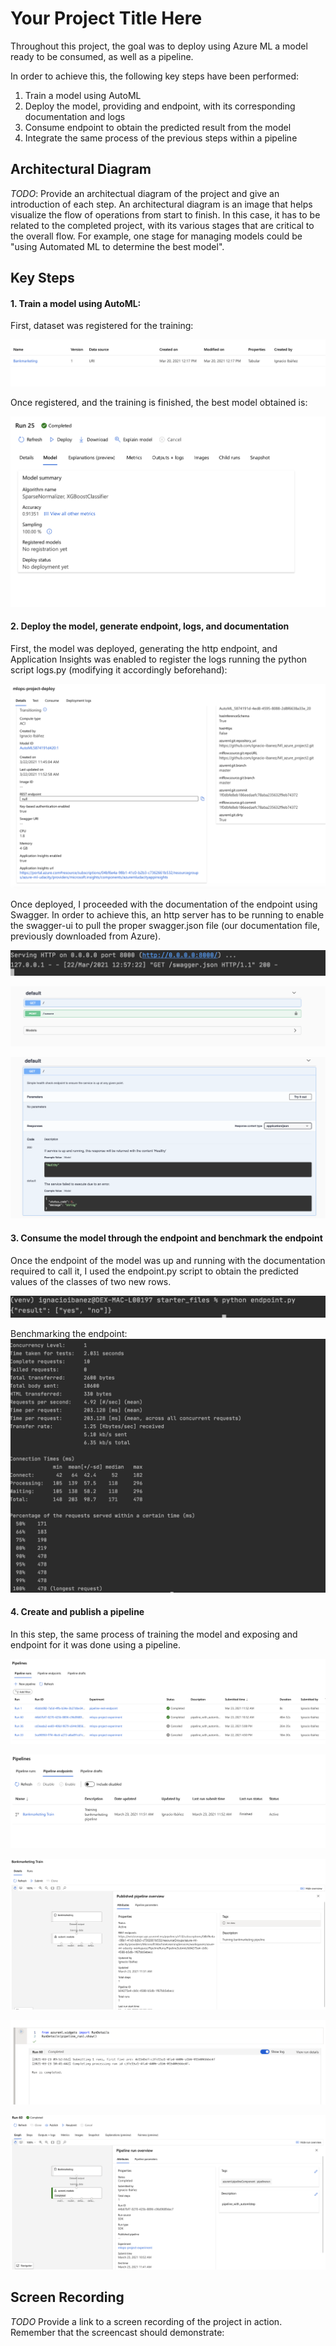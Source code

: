 # Your Project Title Here
Throughout this project, the goal was to deploy using Azure ML a model ready to be consumed, as well as a pipeline. 

In order to achieve this, the following key steps have been performed:
1. Train a model using AutoML
2. Deploy the model, providing and endpoint, with its corresponding documentation and logs
3. Consume endpoint to obtain the predicted result from the model
4. Integrate the same process of the previous steps within a pipeline

## Architectural Diagram
*TODO*: Provide an architectual diagram of the project and give an introduction of each step. An architectural diagram is an image that helps visualize the flow of operations from start to finish. In this case, it has to be related to the completed project, with its various stages that are critical to the overall flow. For example, one stage for managing models could be "using Automated ML to determine the best model". 

## Key Steps
#### 1. Train a model using AutoML: ####
First, dataset was registered for the training:

![alt text](https://github.com/ignacio-ibanez/Ml_azure_project2/blob/master/starter_files/screenshots/registered_dataset.png?raw=true)

Once registered, and the training is finished, the best model obtained is:

![alt text](https://github.com/ignacio-ibanez/Ml_azure_project2/blob/master/starter_files/screenshots/best_model.png?raw=true)

#### 2. Deploy the model, generate endpoint, logs, and documentation ####
First, the model was deployed, generating the http endpoint, and Application Insights was enabled to 
register the logs running the python script logs.py (modifying it accordingly beforehand):

![alt text](https://github.com/ignacio-ibanez/Ml_azure_project2/blob/master/starter_files/screenshots/deployment_with_application_insights.png?raw=true)

Once deployed, I proceeded with the documentation of the endpoint using Swagger. 
In order to achieve this, an http server has to be running to enable the swagger-ui to pull the proper 
swagger.json file (our documentation file, previously downloaded from Azure).

![alt text](https://github.com/ignacio-ibanez/Ml_azure_project2/blob/master/starter_files/screenshots/swagger_http_request.png?raw=true)

![alt text](https://github.com/ignacio-ibanez/Ml_azure_project2/blob/master/starter_files/screenshots/swagger_http_methods.png?raw=true)

![alt text](https://github.com/ignacio-ibanez/Ml_azure_project2/blob/master/starter_files/screenshots/swagger_http_methods_2.png?raw=true)

#### 3. Consume the model through the endpoint and benchmark the endpoint ####
Once the endpoint of the model was up and running with the documentation required to call it, I used the endpoint.py script
to obtain the predicted values of the classes of two new rows.

![alt text](https://github.com/ignacio-ibanez/Ml_azure_project2/blob/master/starter_files/screenshots/consumed_endpoint_model.png?raw=true)

Benchmarking the endpoint:
![alt text](https://github.com/ignacio-ibanez/Ml_azure_project2/blob/master/starter_files/screenshots/benchmark_endpoint.png?raw=true)
 

#### 4. Create and publish a pipeline ####
In this step, the same process of training the model and exposing and endpoint for it was done using a pipeline.

![alt text](https://github.com/ignacio-ibanez/Ml_azure_project2/blob/master/starter_files/screenshots/pipeline_created.png?raw=true)

![alt text](https://github.com/ignacio-ibanez/Ml_azure_project2/blob/master/starter_files/screenshots/pipeline_endpoint.png?raw=true)

![alt text](https://github.com/ignacio-ibanez/Ml_azure_project2/blob/master/starter_files/screenshots/published_pipeline_overview.png?raw=true)

![alt text](https://github.com/ignacio-ibanez/Ml_azure_project2/blob/master/starter_files/screenshots/rundetails.png?raw=true)

![alt text](https://github.com/ignacio-ibanez/Ml_azure_project2/blob/master/starter_files/screenshots/scheduled_run.png?raw=true)

## Screen Recording
*TODO* Provide a link to a screen recording of the project in action. Remember that the screencast should demonstrate:
